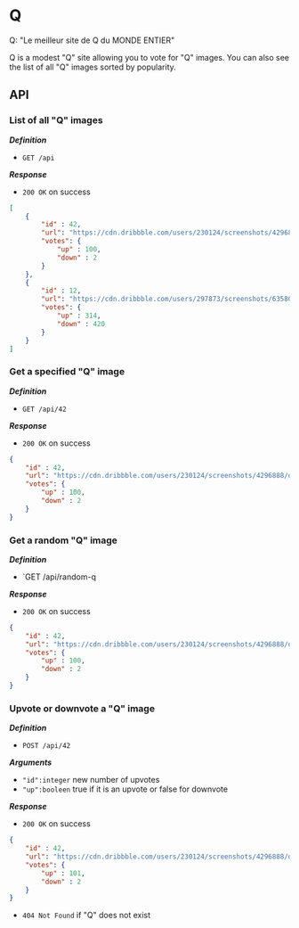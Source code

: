 #  Q

Q: "Le meilleur site de Q du MONDE ENTIER"

Q is a modest "Q" site allowing you to vote for "Q" images.
You can also see the list of all "Q" images sorted by popularity.

## API
###  List of all "Q" images
***Definition***
- `GET /api`

***Response***
- `200 OK` on success
```json
[
    {
        "id" : 42,
        "url": "https://cdn.dribbble.com/users/230124/screenshots/4296888/qampersand1.png",
        "votes": {
            "up" : 100,
            "down" : 2
        }
    },
    {
        "id" : 12,
        "url": "https://cdn.dribbble.com/users/297873/screenshots/6358046/q-06_final_dribbble_4x.jpg",
        "votes": {
            "up" : 314,
            "down" : 420
        }
    }
]
```

### Get a specified "Q" image
***Definition***
- `GET /api/42`

***Response***
- `200 OK` on success
```json
{
    "id" : 42,
    "url": "https://cdn.dribbble.com/users/230124/screenshots/4296888/qampersand1.png",
    "votes": {
        "up" : 100,
        "down" : 2
    }
}
```

### Get a random "Q" image
***Definition***
- `GET /api/random-q

***Response***
- `200 OK` on success
```json
{
    "id" : 42,
    "url": "https://cdn.dribbble.com/users/230124/screenshots/4296888/qampersand1.png",
    "votes": {
        "up" : 100,
        "down" : 2
    }
}
```
### Upvote or downvote a "Q" image
***Definition***
- `POST /api/42`

***Arguments***
- `"id":integer` new number of upvotes
- `"up":booleen` true if it is an upvote or false for downvote

***Response***
- `200 OK` on success
```json
{
    "id" : 42,
    "url": "https://cdn.dribbble.com/users/230124/screenshots/4296888/qampersand1.png",
    "votes": {
        "up" : 101,
        "down" : 2
    }
}
```
- `404 Not Found` if "Q" does not exist
